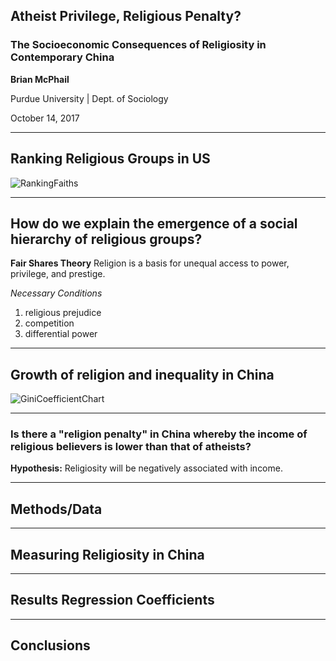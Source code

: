 ## Atheist Privilege, Religious Penalty?
### The Socioeconomic Consequences of Religiosity in Contemporary China  

**Brian McPhail**

Purdue University | Dept. of Sociology



October 14, 2017


---
## Ranking Religious Groups in US
![RankingFaiths](images/spaghetti.jpg)




---
## How do we explain the emergence of a social hierarchy of religious groups?

**Fair Shares Theory**
Religion is a basis for unequal access to power, privilege, and prestige.

*Necessary Conditions*
1) religious prejudice
2) competition
3) differential power

---
## Growth of religion and inequality in China

![GiniCoefficientChart](images/spaghetti.jpg)


---
### Is there a "religion penalty" in China whereby the income of religious believers is lower than that of atheists?

**Hypothesis:** Religiosity will be negatively associated with income.


---
## Methods/Data

---
## Measuring Religiosity in China

---
## Results Regression Coefficients


---
## Conclusions
